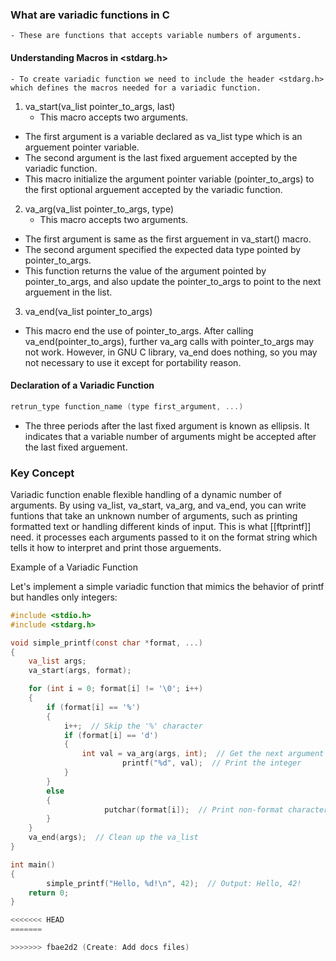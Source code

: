 ### What are variadic functions in C
    - These are functions that accepts variable numbers of arguments.

#### Understanding Macros in <stdarg.h>
    - To create variadic function we need to include the header <stdarg.h> which defines the macros needed for a variadic function.

1. va_start(va_list pointer_to_args, last)
    - This macro accepts two arguments.
- The first argument is a variable declared as va_list type which is an arguement pointer variable.
- The second argument is the last fixed arguement accepted by the variadic function.
- This macro initialize the argument pointer variable (pointer_to_args) to the first optional arguement accepted by the variadic function.

2. va_arg(va_list pointer_to_args, type)
    - This macro accepts two arguments.
- The first argument is same as the first arguement in va_start() macro.
- The second argument specified the expected data type pointed by pointer_to_args.
- This function returns the value of the argument pointed by pointer_to_args, and also update the pointer_to_args to point to the next arguement in the list.

3. va_end(va_list pointer_to_args)
- This macro end the use of pointer_to_args. After calling va_end(pointer_to_args), further va_arg calls with pointer_to_args may not work. However, in GNU C library, va_end does nothing, so you may not necessary to use it except for portability reason.

#### Declaration of a Variadic Function

``` C
retrun_type function_name (type first_argument, ...)

```
- The three periods after the last fixed argument is known as ellipsis. It indicates that a variable number of arguments might be accepted after the last fixed arguement.

### Key Concept

Variadic function enable flexible handling of a dynamic number of arguments.
By using va_list, va_start, va_arg, and va_end, you can write funtions that take an unknown number of arguments, such as printing formatted text or handling different kinds of input. This is what [[ftprintf]] need. it processes each arguments passed to it on the format string which tells it how to interpret and print those arguements.

Example of a Variadic Function

Let's implement a simple variadic function that mimics the behavior of printf but handles only integers:

``` C
#include <stdio.h>
#include <stdarg.h>

void simple_printf(const char *format, ...)
{
    va_list args;
    va_start(args, format);

    for (int i = 0; format[i] != '\0'; i++)
    {
        if (format[i] == '%')
        {
            i++;  // Skip the '%' character
            if (format[i] == 'd')
            {
                int val = va_arg(args, int);  // Get the next argument as an int
                         printf("%d", val);  // Print the integer
            }
        }
        else
        {
                     putchar(format[i]);  // Print non-format characters as they are
        }
    }
    va_end(args);  // Clean up the va_list
}

int main()
{
        simple_printf("Hello, %d!\n", 42);  // Output: Hello, 42!
    return 0;
}

<<<<<<< HEAD
=======

>>>>>>> fbae2d2 (Create: Add docs files)
```

